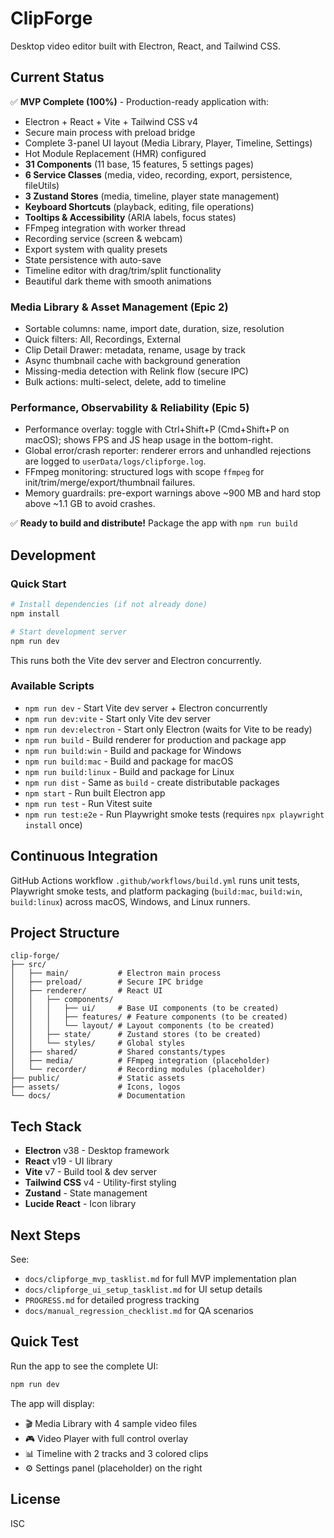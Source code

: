 # ClipForge

Desktop video editor built with Electron, React, and Tailwind CSS.

## Current Status

✅ **MVP Complete (100%)** - Production-ready application with:
- Electron + React + Vite + Tailwind CSS v4
- Secure main process with preload bridge
- Complete 3-panel UI layout (Media Library, Player, Timeline, Settings)
- Hot Module Replacement (HMR) configured
- **31 Components** (11 base, 15 features, 5 settings pages)
- **6 Service Classes** (media, video, recording, export, persistence, fileUtils)
- **3 Zustand Stores** (media, timeline, player state management)
- **Keyboard Shortcuts** (playback, editing, file operations)
- **Tooltips & Accessibility** (ARIA labels, focus states)
- FFmpeg integration with worker thread
- Recording service (screen & webcam)
- Export system with quality presets
- State persistence with auto-save
- Timeline editor with drag/trim/split functionality
- Beautiful dark theme with smooth animations

### Media Library & Asset Management (Epic 2)
- Sortable columns: name, import date, duration, size, resolution
- Quick filters: All, Recordings, External
- Clip Detail Drawer: metadata, rename, usage by track
- Async thumbnail cache with background generation
- Missing-media detection with Relink flow (secure IPC)
- Bulk actions: multi-select, delete, add to timeline

### Performance, Observability & Reliability (Epic 5)
- Performance overlay: toggle with Ctrl+Shift+P (Cmd+Shift+P on macOS); shows FPS and JS heap usage in the bottom-right.
- Global error/crash reporter: renderer errors and unhandled rejections are logged to `userData/logs/clipforge.log`.
- FFmpeg monitoring: structured logs with scope `ffmpeg` for init/trim/merge/export/thumbnail failures.
- Memory guardrails: pre-export warnings above ~900 MB and hard stop above ~1.1 GB to avoid crashes.

✅ **Ready to build and distribute!** Package the app with `npm run build`

## Development

### Quick Start

```bash
# Install dependencies (if not already done)
npm install

# Start development server
npm run dev
```

This runs both the Vite dev server and Electron concurrently.

### Available Scripts

- `npm run dev` - Start Vite dev server + Electron concurrently
- `npm run dev:vite` - Start only Vite dev server
- `npm run dev:electron` - Start only Electron (waits for Vite to be ready)
- `npm run build` - Build renderer for production and package app
- `npm run build:win` - Build and package for Windows
- `npm run build:mac` - Build and package for macOS
- `npm run build:linux` - Build and package for Linux
- `npm run dist` - Same as `build` - create distributable packages
- `npm start` - Run built Electron app
- `npm run test` - Run Vitest suite
- `npm run test:e2e` - Run Playwright smoke tests (requires `npx playwright install` once)

## Continuous Integration

GitHub Actions workflow `.github/workflows/build.yml` runs unit tests, Playwright smoke tests, and platform packaging (`build:mac`, `build:win`, `build:linux`) across macOS, Windows, and Linux runners.

## Project Structure

```
clip-forge/
├── src/
│   ├── main/           # Electron main process
│   ├── preload/        # Secure IPC bridge
│   ├── renderer/       # React UI
│   │   ├── components/
│   │   │   ├── ui/     # Base UI components (to be created)
│   │   │   ├── features/ # Feature components (to be created)
│   │   │   └── layout/ # Layout components (to be created)
│   │   ├── state/      # Zustand stores (to be created)
│   │   └── styles/     # Global styles
│   ├── shared/         # Shared constants/types
│   ├── media/          # FFmpeg integration (placeholder)
│   └── recorder/       # Recording modules (placeholder)
├── public/             # Static assets
├── assets/             # Icons, logos
└── docs/               # Documentation
```

## Tech Stack

- **Electron** v38 - Desktop framework
- **React** v19 - UI library
- **Vite** v7 - Build tool & dev server
- **Tailwind CSS** v4 - Utility-first styling
- **Zustand** - State management
- **Lucide React** - Icon library

## Next Steps

See:
- `docs/clipforge_mvp_tasklist.md` for full MVP implementation plan
- `docs/clipforge_ui_setup_tasklist.md` for UI setup details
- `PROGRESS.md` for detailed progress tracking
- `docs/manual_regression_checklist.md` for QA scenarios

## Quick Test

Run the app to see the complete UI:
```bash
npm run dev
```

The app will display:
- 🎬 Media Library with 4 sample video files
- 🎮 Video Player with full control overlay
- 📊 Timeline with 2 tracks and 3 colored clips
- ⚙️ Settings panel (placeholder) on the right

## License

ISC
